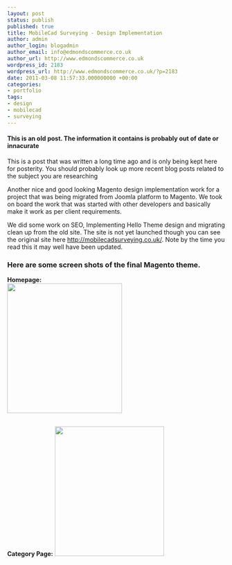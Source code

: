 ```yaml
---
layout: post
status: publish
published: true
title: MobileCad Surveying - Design Implementation
author: admin
author_login: blogadmin
author_email: info@edmondscommerce.co.uk
author_url: http://www.edmondscommerce.co.uk
wordpress_id: 2183
wordpress_url: http://www.edmondscommerce.co.uk/?p=2183
date: 2011-03-08 11:57:33.000000000 +00:00
categories:
- portfolio
tags:
- design
- mobilecad
- surveying
---
```

<div class="oldpost"><h4>This is an old post. The information it contains is probably out of date or innacurate</h4>
<p>
This is a post that was written a long time ago and is only being kept here for posterity.
You should probably look up more recent blog posts related to the subject you are researching
</p>
</div>
Another nice and good looking Magento design implementation work for a project that was being migrated from Joomla platform to Magento. We took on board the work that was started with other developers and basically make it work as per client requirements. 

We did some work on SEO, Implementing Hello Theme design and migrating clean up from the old site. The site is not yet launched though you can see the original site here <a href="http://mobilecadsurveying.co.uk/">http://mobilecadsurveying.co.uk/</a>. Note by the time you read this it may well have been updated.

<h3>Here are some screen shots of the final Magento theme.</h3>

<b>Homepage:</b><br/>
<a href="http://www.edmondscommerce.co.uk/wp-content/uploads/2011/03/Homepage.png"><img src="{% img  ({{ site.url }}/assets/Homepage-265x300.png %}" alt="" title="Homepage" width="265" height="300" class="aligncenter size-medium wp-image-2184" /></a>


<br/><b>Category Page:</b>
<a href="http://www.edmondscommerce.co.uk/wp-content/uploads/2011/03/Screenshot.png"><img src="{% img  ({{ site.url }}/assets/Screenshot-252x300.png %}" alt="" title="Screenshot" width="252" height="300" class="aligncenter size-medium wp-image-2185" /></a>
